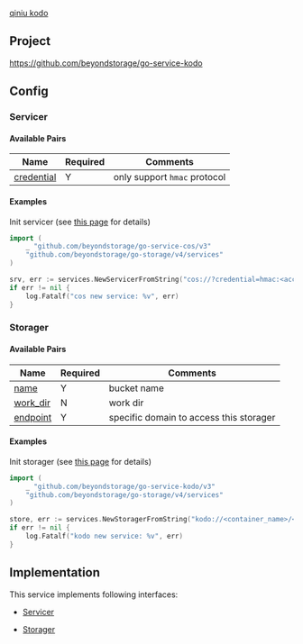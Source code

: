 [qiniu kodo](https://www.qiniu.com/products/kodo)

## Project

<https://github.com/beyondstorage/go-service-kodo>

## Config

### Servicer

#### Available Pairs

| Name | Required | Comments |
| ---- | -------- | -------- |
| [credential](../pairs/credential.md) | Y | only support `hmac` protocol |

#### Examples

Init servicer (see [this page](go-storage/operations/index.md#how-to-initialize-a-servicerstorager) for details)

```go
import (
	_ "github.com/beyondstorage/go-service-cos/v3"
	"github.com/beyondstorage/go-storage/v4/services"
)

srv, err := services.NewServicerFromString("cos://?credential=hmac:<account_name>:<account_key>")
if err != nil {
    log.Fatalf("cos new service: %v", err)
}
```

### Storager

#### Available Pairs

| Name | Required | Comments |
| ---- | -------- | -------- |
| [name](../pairs/name.md) | Y | bucket name |
| [work_dir](../pairs/work_dir.md) | N | work dir |
| [endpoint](../pairs/endpoint.md) | Y | specific domain to access this storager |

#### Examples

Init storager (see [this page](go-storage/operations/index.md#how-to-initialize-a-servicerstorager) for details)

```go
import (
	_ "github.com/beyondstorage/go-service-kodo/v3"
	"github.com/beyondstorage/go-storage/v4/services"
)

store, err := services.NewStoragerFromString("kodo://<container_name>/<work_dir>?credential=hmac:<account_name>:<account_key>&endpoint=http:<domain>")
if err != nil {
    log.Fatalf("kodo new service: %v", err)
}
```

## Implementation

This service implements following interfaces:

- [Servicer](../operations/servicer/index.md)

- [Storager](../operations/storager/index.md)
